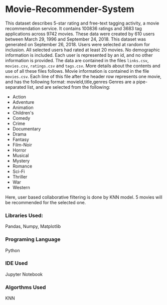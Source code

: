 # Movie-Recommender-System

This dataset describes 5-star rating and free-text tagging activity, a movie recommendation service. It contains 100836 ratings and 3683 tag applications across 9742 movies. These data were created by 610 users between March 29, 1996 and September 24, 2018. This dataset was generated on September 26, 2018. Users were selected at random for inclusion. All selected users had rated at least 20 movies. No demographic information is included. Each user is represented by an id, and no other information is provided.
The data are contained in the files `links.csv`, `movies.csv`, `ratings.csv` and `tags.csv`. More details about the contents and use of all these files follows.
Movie information is contained in the file `movies.csv`. Each line of this file after the header row represents one movie, and has the following format:
movieId,title,genres
Genres are a pipe-separated list, and are selected from the following:

* Action
* Adventure
* Animation
* Children's
* Comedy
* Crime
* Documentary
* Drama
* Fantasy
* Film-Noir
* Horror
* Musical
* Mystery
* Romance
* Sci-Fi
* Thriller
* War
* Western

Here, user based collaborative filtering is done by KNN model. 5 movies will be recommended for the selected one. 

### Libraries Used:
Pandas, Numpy, Matplotlib

### Programing Language
Python

### IDE Used
Jupyter Notebook

### Algorthms Used
KNN
